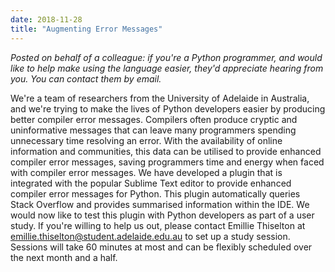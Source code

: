 ```yaml
---
date: 2018-11-28
title: "Augmenting Error Messages"
---
```


*Posted on behalf of a colleague: if you're a Python programmer, and
would like to help make using the language easier, they'd appreciate
hearing from you.  You can contact them by email.*

We're a team of researchers from the University of Adelaide in Australia, and
we're trying to make the lives of Python developers easier by producing better
compiler error messages. Compilers often produce cryptic and uninformative
messages that can leave many programmers spending unnecessary time resolving an
error. With the availability of online information and communities, this data
can be utilised to provide enhanced compiler error messages, saving programmers
time and energy when faced with compiler error messages. We have developed a
plugin that is integrated with the popular Sublime Text editor to provide
enhanced compiler error messages for Python. This plugin automatically queries
Stack Overflow and provides summarised information within the IDE. We would now
like to test this plugin with Python developers as part of a user study. If
you're willing to help us out, please contact Emillie Thiselton at
[emillie.thiselton@student.adelaide.edu.au](mailto:emillie.thiselton@student.adelaide.edu.au)
to set up a study session. Sessions will take 60 minutes at most and can be
flexibly scheduled over the next month and a half.
